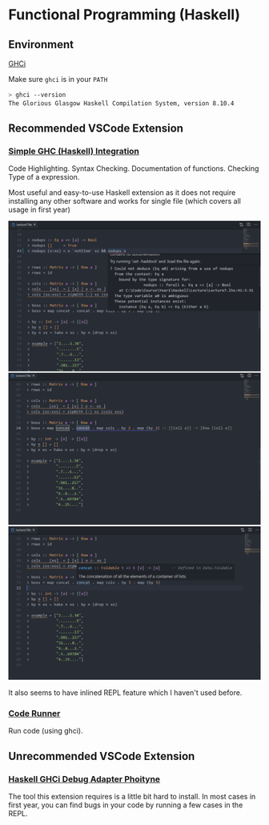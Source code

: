 # Functional Programming (Haskell)
## Environment

[GHCi](https://www.haskell.org/downloads/#platform)

Make sure `ghci` is in your `PATH`
```bash
> ghci --version
The Glorious Glasgow Haskell Compilation System, version 8.10.4
```
## Recommended VSCode Extension
### [Simple GHC (Haskell) Integration](https://marketplace.visualstudio.com/items?itemName=dramforever.vscode-ghc-simple)
Code Highlighting. Syntax Checking. Documentation of functions. Checking Type of a expression.

Most useful and easy-to-use Haskell extension as it does not require installing any other software and works for single file (which covers all usage in first year)

![](pic/error.png)
![](pic/type.png)
![](pic/doc.png)

It also seems to have inlined REPL feature which I haven't used before.

### [Code Runner](https://marketplace.visualstudio.com/items?itemName=formulahendry.code-runner)

Run code (using ghci).

## Unrecommended VSCode Extension
### [Haskell GHCi Debug Adapter Phoityne](https://marketplace.visualstudio.com/items?itemName=phoityne.phoityne-vscode)
The tool this extension requires is a little bit hard to install. In most cases in first year, you can find bugs in your code by running a few cases in the REPL.